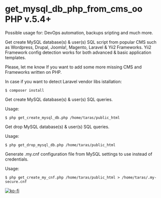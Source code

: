 # get_mysql_db_php_from_cms_oo PHP v.5.4+

Possible usage for: DevOps automation, backups sripting and much more.

Get create MySQL database(s) & user(s) SQL script from popular CMS such as Wordpress, Drupal, Joomla!, Magento, Laravel & Yii2 Frameworks.
Yii2 Framework config detection works for both advanced & basic application templates.

Please, let me know If you want to add some more missing CMS and Frameworks written on PHP.

In case if you want to detect Laravel vendor libs istallation:
```
$ composer install
```

Get create MySQL database(s) & user(s) SQL queries.

Usage:
```
$ php get_create_mysql_db.php /home/taras/public_html
```

Get drop MySQL database(s) & user(s) SQL queries.

Usage:
```
$ php get_drop_mysql_db.php /home/taras/public_html
```

Generate .my.cnf configuration file from MySQL settings to use instead of credentials.

Usage:
```
$ php get_create_my_cnf.php /home/taras/public_html > /home/taras/.my-secure.cnf
```

[![ko-fi](https://ko-fi.com/img/githubbutton_sm.svg)](https://ko-fi.com/L3L5LJ3TB)
